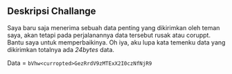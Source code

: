 ## Deskripsi Challange
Saya baru saja menerima sebuah data penting yang dikirimkan oleh teman saya, akan tetapi pada perjalanannya data tersebut rusak atau coruppt. Bantu saya untuk memperbaikinya. Oh iya, aku lupa kata temenku data yang dikirimkan totalnya ada _24bytes_ data.

Data = `bVhw<curropted>GezRrdV9zMTExX2I0czNfNjR9`